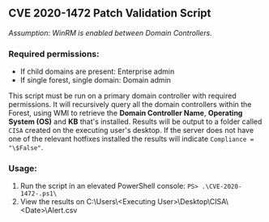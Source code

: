 ## CVE 2020-1472 Patch Validation Script

_Assumption: WinRM is enabled between Domain Controllers._

### Required permissions:
  * If child domains are present: Enterprise admin
  * If single forest, single domain: Domain admin

This script must be run on a primary domain controller with required permissions. It will recursively query all the domain controllers within the Forest, using WMI to retrieve the **Domain Controller Name**, **Operating System (OS)** and **KB** that's installed. Results will be output to a folder called `CISA` created on the executing user's desktop. If the server does not have one of the relevant hotfixes installed the results will indicate `Compliance = "\$False"`.

### Usage:
1. Run the script in an elevated PowerShell console: `PS> .\CVE-2020-1472-.ps1\`
2. View the results on C:\\Users\\\<Executing User\>\\Desktop\\CISA\\\<Date\>\\Alert.csv
